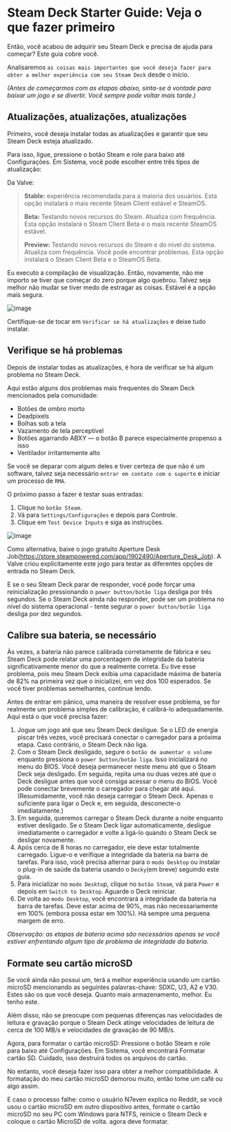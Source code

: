 # Steam Deck Starter Guide: Veja o que fazer primeiro

Então, você acabou de adquirir seu Steam Deck e precisa de ajuda para começar? Este guia cobre você.

Analisaremos ```as coisas mais importantes que você deseja fazer para obter a melhor experiência com seu Steam Deck``` desde o início.

*(Antes de começarmos com as etapas abaixo, sinta-se à vontade para baixar um jogo e se divertir. Você sempre pode voltar mais tarde.)*

## Atualizações, atualizações, atualizações

Primeiro, você deseja instalar todas as atualizações e garantir que seu Steam Deck esteja atualizado.

Para isso, ligue, pressione o botão Steam e role para baixo até Configurações. Em Sistema, você pode escolher entre três tipos de atualização:

Da Valve:

> **Stable:** experiência recomendada para a maioria dos usuários. Esta opção instalará o mais recente Steam Client estável e SteamOS.
>
> **Beta:** Testando novos recursos do Steam. Atualiza com frequência. Esta opção instalará o Steam Client Beta e o mais recente SteamOS estável.
>
> **Preview:** Testando novos recursos do Steam e do nível do sistema. Atualiza com frequência. Você pode encontrar problemas. Esta opção instalará o Steam Client Beta e o SteamOS Beta.

Eu executo a compilação de visualização. Então, novamente, não me importo se tiver que começar do zero porque algo quebrou. Talvez seja melhor não mudar se tiver medo de estragar as coisas. Estável é a opção mais segura.

![image](https://github.com/rodrigonogueira/guia_steam_deck/assets/1234167/fe971727-0cf9-4044-938e-87a89587e9fc)

Certifique-se de tocar em ```Verificar se há atualizações``` e deixe tudo instalar.

## Verifique se há problemas

Depois de instalar todas as atualizações, é hora de verificar se há algum problema no Steam Deck.

Aqui estão alguns dos problemas mais frequentes do Steam Deck mencionados pela comunidade:

- Botões de ombro morto
- Deadpixels
- Bolhas sob a tela
- Vazamento de tela perceptível
- Botões agarrando ABXY — o botão B parece especialmente propenso a isso
- Ventilador irritantemente alto

Se você se deparar com algum deles e tiver certeza de que não é um software, talvez seja necessário ```entrar em contato com o suporte``` e iniciar um processo de ```RMA```.

O próximo passo a fazer é testar suas entradas:

1. Clique no ```botão Steam```.
2. Vá para ```Settings/Configurações``` e depois para Controle.
3. Clique em ```Test Device Inputs``` e siga as instruções.

![image](https://github.com/rodrigonogueira/guia_steam_deck/assets/1234167/83aebbd2-46fa-4a04-a92a-b9b51edd552e)

Como alternativa, baixe o jogo gratuito Aperture Desk Job(https://store.steampowered.com/app/1902490/Aperture_Desk_Job). A Valve criou explicitamente este jogo para testar as diferentes opções de entrada no Steam Deck.

E se o seu Steam Deck parar de responder, você pode forçar uma reinicialização pressionando o ```power button/botão liga``` desliga por três segundos. Se o Steam Deck ainda não responder, pode ser um problema no nível do sistema operacional - tente segurar o ```power button/botão liga``` desliga por dez segundos.


## Calibre sua bateria, se necessário

Às vezes, a bateria não parece calibrada corretamente de fábrica e seu Steam Deck pode relatar uma porcentagem de integridade da bateria significativamente menor do que a realmente correta. Eu tive esse problema, pois meu Steam Deck exibia uma capacidade máxima de bateria de 82% na primeira vez que o inicializei, em vez dos 100 esperados. Se você tiver problemas semelhantes, continue lendo.

Antes de entrar em pânico, uma maneira de resolver esse problema, se for realmente um problema simples de calibração, é calibrá-lo adequadamente. Aqui está o que você precisa fazer:

1. Jogue um jogo até que seu Steam Deck desligue. Se o LED de energia piscar três vezes, você precisará conectar o carregador para a próxima etapa. Caso contrário, o Steam Deck não liga.
2. Com o Steam Deck desligado, segure o ```botão de aumentar o volume``` enquanto pressiona o ```power button/botão liga```. Isso inicializará no menu do BIOS. Você deseja permanecer neste menu até que o Steam Deck seja desligado. Em seguida, repita uma ou duas vezes até que o Deck desligue antes que você consiga acessar o menu do BIOS. Você pode conectar brevemente o carregador para chegar até aqui. (Resumidamente, você não deseja carregar o Steam Deck. Apenas o suficiente para ligar o Deck e, em seguida, desconecte-o imediatamente.)
3. Em seguida, queremos carregar o Steam Deck durante a noite enquanto estiver desligado. Se o Steam Deck ligar automaticamente, desligue imediatamente o carregador e volte a ligá-lo quando o Steam Deck se desligar novamente.
4. Após cerca de 8 horas no carregador, ele deve estar totalmente carregado. Ligue-o e verifique a integridade da bateria na barra de tarefas. Para isso, você precisa alternar para o ```modo Desktop``` ou instalar o plug-in de saúde da bateria usando o ```Decky```(em breve) seguindo este guia.
5. Para inicializar no ```modo Deskto```p, clique no ```botão Steam```, vá para ```Power``` e depois em ```Switch to Desktop```. Aguarde o Deck reiniciar.
6. De volta ao ```modo Desktop```, você encontrará a integridade da bateria na barra de tarefas. Deve estar acima de 90%, mas não necessariamente em 100% (embora possa estar em 100%). Há sempre uma pequena margem de erro.

*Observação: as etapas de bateria acima são necessárias apenas se você estiver enfrentando algum tipo de problema de integridade da bateria.*

## Formate seu cartão microSD

Se você ainda não possui um, terá a melhor experiência usando um cartão microSD mencionando as seguintes palavras-chave: SDXC, U3, A2 e V30. Estes são os que você deseja. Quanto mais armazenamento, melhor. Eu tenho este.

Além disso, não se preocupe com pequenas diferenças nas velocidades de leitura e gravação porque o Steam Deck atinge velocidades de leitura de cerca de 100 MB/s e velocidades de gravação de 90 MB/s.

Agora, para formatar o cartão microSD: Pressione o botão Steam e role para baixo até Configurações. Em Sistema, você encontrará Formatar cartão SD. Cuidado, isso destruirá todos os arquivos do cartão.

No entanto, você deseja fazer isso para obter a melhor compatibilidade. A formatação do meu cartão microSD demorou muito, então tome um café ou algo assim.

E caso o processo falhe: como o usuário N7even explica no Reddit, se você usou o cartão microSD em outro dispositivo antes, formate o cartão microSD no seu PC com Windows para NTFS, reinicie o Steam Deck e coloque o cartão MicroSD de volta. agora deve formatar.
